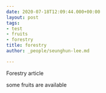 ```yaml
---
date: 2020-07-18T12:09:44.000+00:00
layout: post
tags:
- test
- fruits
- forestry
title: forestry
author: _people/seunghun-lee.md

---
```

Forestry article

some fruits are available